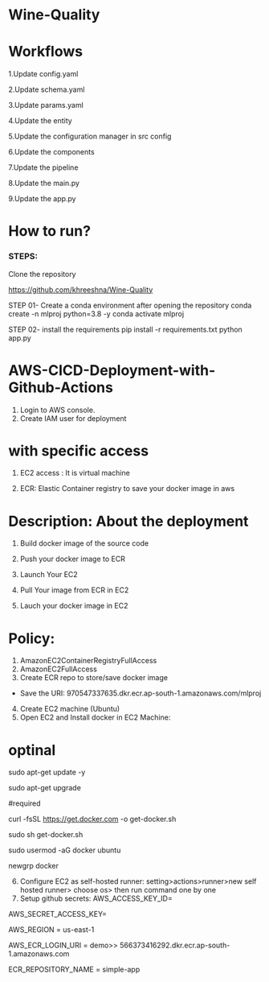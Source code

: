 # Wine-Quality

# Workflows

  1.Update config.yaml

  2.Update schema.yaml

  3.Update params.yaml

  4.Update the entity

  5.Update the configuration manager in src config

  6.Update the components

  7.Update the pipeline

  8.Update the main.py

  9.Update the app.py

# How to run?

### STEPS:
Clone the repository

https://github.com/khreeshna/Wine-Quality

STEP 01- Create a conda environment after opening the repository
conda create -n mlproj python=3.8 -y
conda activate mlproj


STEP 02- install the requirements
pip install -r requirements.txt
python app.py


# AWS-CICD-Deployment-with-Github-Actions

1. Login to AWS console.
2. Create IAM user for deployment

# with specific access

1. EC2 access : It is virtual machine

2. ECR: Elastic Container registry to save your docker image in aws


# Description: About the deployment

1. Build docker image of the source code

2. Push your docker image to ECR

3. Launch Your EC2 

4. Pull Your image from ECR in EC2

5. Lauch your docker image in EC2

# Policy:

1. AmazonEC2ContainerRegistryFullAccess
2. AmazonEC2FullAccess
3. Create ECR repo to store/save docker image
- Save the URI: 970547337635.dkr.ecr.ap-south-1.amazonaws.com/mlproj
4. Create EC2 machine (Ubuntu)
5. Open EC2 and Install docker in EC2 Machine:

# optinal

sudo apt-get update -y

sudo apt-get upgrade

#required

curl -fsSL https://get.docker.com -o get-docker.sh

sudo sh get-docker.sh

sudo usermod -aG docker ubuntu

newgrp docker

6. Configure EC2 as self-hosted runner:
setting>actions>runner>new self hosted runner> choose os> then run command one by one
7. Setup github secrets:
AWS_ACCESS_KEY_ID=

AWS_SECRET_ACCESS_KEY=

AWS_REGION = us-east-1

AWS_ECR_LOGIN_URI = demo>>  566373416292.dkr.ecr.ap-south-1.amazonaws.com

ECR_REPOSITORY_NAME = simple-app